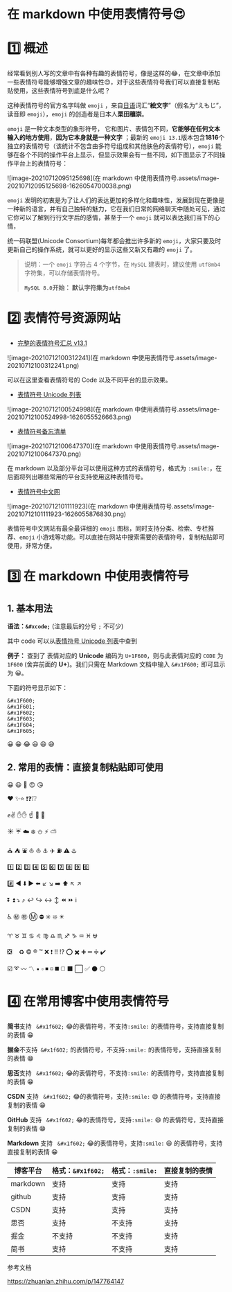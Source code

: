 # 在 markdown 中使用表情符号😍

# 1️⃣ 概述

经常看到别人写的文章中有各种有趣的表情符号，像是这样的😂，在文章中添加一些表情符号能够增强文章的趣味性😊，对于这些表情符号我们可以直接复制粘贴使用，这些表情符号到底是什么呢？

这种表情符号的官方名字叫做 `emoji` ，来自[日语](https://baike.baidu.com/item/日语)词汇“**絵文字**”（假名为“えもじ”，读音即 `emoji`），`emoji` 的创造者是日本人**栗田穰崇**。

 `emoji` 是一种文本类型的象形符号， 它和图片、表情包不同，**它能够在任何文本输入的地方使用**，**因为它本身就是一种文字** ；最新的 `emoji 13.1`版本包含**1816**个独立的表情符号（该统计不包含由多符号组成和其他肤色的表情符号），`emoji` 能够在各个不同的操作平台上显示，但显示效果会有一些不同，如下图显示了不同操作平台上的表情符号：

![image-20210712095125698](在 markdown 中使用表情符号.assets/image-20210712095125698-1626054700038.png)



`emoji` 发明的初衷是为了让人们的表达更加的多样化和趣味性，发展到现在更像是一种新的语言，并有自己独特的魅力，它在我们日常的网络聊天中随处可见，通过它你可以了解到行行文字后的感情，甚至于一个 `emoji` 就可以表达我们当下的心情，

统一码联盟(Unicode Consortium)每年都会推出许多新的 `emoji`，大家只要及时更新自己的操作系统，就可以更好的显示这些又新又有趣的 `emoji` 了。



>  说明：一个 `emoji` 字符占 4 个字节，在 `MySQL` 建表时，建议使用 `utf8mb4` 字符集，可以存储表情符号。
>
>  **`MySQL 8.0`开始： 默认字符集为`utf8mb4`**



# 2️⃣ 表情符号资源网站

- [完整的表情符号汇总  v13.1](https://www.unicode.org/emoji/charts/full-emoji-list.html)

![image-20210712100312241](在 markdown 中使用表情符号.assets/image-20210712100312241.png)

可以在这里查看表情符号的 Code 以及不同平台的显示效果。

- [表情符号 Unicode 列表](https://apps.timwhitlock.info/emoji/tables/unicode#)

![image-20210712100524998](在 markdown 中使用表情符号.assets/image-20210712100524998-1626055526663.png)



- [表情符号备忘清单](https://www.webfx.com/tools/emoji-cheat-sheet/)

![image-20210712100647370](在 markdown 中使用表情符号.assets/image-20210712100647370.png)

在 markdown 以及部分平台可以使用这种方式的表情符号，格式为 `:smile:`，在后面将列出哪些常用的平台支持使用这种表情符号。

- [表情符号中文网](https://www.emojiall.com/zh-hans)

![image-20210712101111923](在 markdown 中使用表情符号.assets/image-20210712101111923-1626055876830.png)

表情符号中文网站有最全最详细的 `emoji` 图标，同时支持分类、检索、专栏推荐、`emoji` 小游戏等功能。可以直接在网站中搜索需要的表情符号，复制粘贴即可使用，非常方便。



#  3️⃣ 在 markdown 中使用表情符号

## 1. **基本用法**

**语法：`&#xcode;`**  (注意最后的分号 `;` 不可少)

其中 code 可以从[表情符号 Unicode 列表](https://apps.timwhitlock.info/emoji/tables/unicode#)中查到

**例子：** 查到了 表情对应的 **Unicode** 编码为 `U+1F600`，则与此表情对应的 `CODE` 为 `1F600` (舍弃前面的 **U+**)。我们只需在 Markdown 文档中输入 `&#x1F600;` 即可显示为 &#x1F600;。

下面的符号显示如下：

```
&#x1F600;
&#x1F601;
&#x1F602;
&#x1F603;
&#x1F604;
&#x1F605;
```

&#x1F600;
&#x1F601;
&#x1F602;
&#x1F603;
&#x1F604;
&#x1F605;



## 2. 常用的表情：直接复制粘贴即可使用

😀 😃 🥰 😍 😘

❤️ ✨⭐ ❗❓❕❔ 

✊✌️ ✋✋ ☝️ 👏 🤝

☀️ ☔ ☁️ ❄️ ⛄ ⚡ ⛅

⛪ ⛺ ⛲ ⛵ ⛵ ⚓ ✈️ ⛽ ⚠️ ♨️

1️⃣ 2️⃣ 3️⃣ 4️⃣ 5️⃣ 6️⃣ 7️⃣ 8️⃣ 9️⃣ 0️⃣

#️⃣ ◀️ ⬇️ ▶️ ⬅️ ↙️ ↘️ ➡️ ⬆️ ↖️ ↗️ 

⏬ ⏫ ⤵️ ⤴️ ↩️ ↪️ ↔️ ↕️ ⏪ ⏩ ℹ️ ️ ️ ️ 

♿ ㊙️ ㊗️ Ⓜ️ ⛔ ✳️ ❇️ ✴️ 

♈ ♉ ♊ ♋ ♌ ♍ ♎ ♏ ♐ ♑ ♒ ♓ ⛎ 

❎ ️ ️ ️ ♻️ ©️ ®️ ™️ ❌ ❗ ‼️ ⁉️ ⭕ ✖️ ➕ ➖ ➗ ✔️ 

☑️ ➰ 〰️ 〽️ ▪️ ▫️ ◾ ◽ ◼️ ◻️ ⬛ ⬜ ✅ ⚫ ⚪



# 4️⃣ 在常用博客中使用表情符号

**简书**支持 ` &#x1f602;`  &#x1f602;的表情符号，不支持`:smile:` 的表情符号，支持直接复制的表情  😁

**掘金**不支持` &#x1f602;` 的表情符号，不支持`:smile:` 的表情符号，支持直接复制的表情  😁

**思否**支持 ` &#x1f602;`  &#x1f602;的表情符号，不支持`:smile:` 的表情符号，支持直接复制的表情  😁

**CSDN** 支持 ` &#x1f602;`  &#x1f602;的表情符号，支持`:smile:`  :smile: 的表情符号，支持直接复制的表情 😁

**GitHub** 支持 ` &#x1f602;`  &#x1f602;的表情符号，支持`:smile:`  :smile: 的表情符号，支持直接复制的表情 😁

**Markdown** 支持 ` &#x1f602;`  &#x1f602;的表情符号，支持`:smile:`  :smile: 的表情符号，支持直接复制的表情 😁

| 博客平台 | 格式：`&#x1f602;` | 格式：`:smile:` | 直接复制的表情 |
| -------- | ----------------- | --------------- | -------------- |
| markdown | 支持              | 支持            | 支持           |
| github   | 支持              | 支持            | 支持           |
| CSDN     | 支持              | 支持            | 支持           |
| 思否     | 支持              | 不支持          | 支持           |
| 掘金     | 不支持            | 不支持          | 支持           |
| 简书     | 支持              | 不支持          | 支持           |



参考文档

https://zhuanlan.zhihu.com/p/147764147







